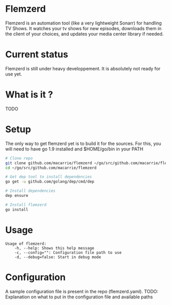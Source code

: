 # Flemzerd

Flemzerd is an automation tool (like a very lightweight Sonarr) for handling TV Shows.
It watches your tv shows for new episodes, downloads them in the client of your choices, and updates your media center library if needed.

# Current status

Flemzerd is still under heavy developpement. It is absolutely not ready for use yet.

# What is it ?

TODO

# Setup

The only way to get flemzerd yet is to build it for the sources.
For this, you will need to have go 1.9 installed and $HOME/go/bin in your PATH

```bash
# Clone repo
git clone github.com/macarrie/flemzerd ~/go/src/github.com/macarrie/flemzerd
cd ~/go/src/github.com/macarrie/flemzerd

# Get dep tool to install dependencies
go get -u github.com/golang/dep/cmd/dep

# Install dependencies
dep ensure

# Install flemzerd
go install
```

# Usage

```
Usage of flemzerd:
    -h, --help: Shows this help message
    -c, --config="": Configuration file path to use
    -d, --debug=false: Start in debug mode
```

# Configuration

A sample configuration file is present in the repo (flemzerd.yaml).
TODO: Explanation on what to put in the configuration file and available paths
